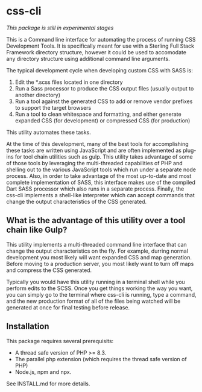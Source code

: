 # css-cli

_This package is still in experimental stages_

This is a Command line interface for automating the process of running CSS Development Tools.  It is specifically meant for use with a Sterling Full Stack Framework directory structure, however it could be used to accomodate any directory structure using additional command line arguments. 

The typical development cycle when developing custom CSS with SASS is:

 1. Edit the *.scss files located in one directory
 2. Run a Sass processor to produce the CSS output files (usually output to another directory)
 3. Run a tool against the generated CSS to add or remove vendor prefixes to support the target browsers
 4. Run a tool to clean whitespace and formatting, and either generate expanded CSS (for development) or compressed CSS (for production)

This utility automates these tasks.

At the time of this development, many of the best tools for accomplishing these tasks are written using JavaScript and are often implemented as plug-ins for tool chain utilities such as gulp.  This utility takes advantage of some of those tools by leveraging the multi-threaded capabilities of PHP and shelling out to the various JavaScript tools which run under a separate node process.  Also, in order to take advantage of the most up-to-date and most complete implementation of SASS, this interface makes use of the compiled Dart SASS processor which also runs in a separate process.  Finally, the css-cli implements a shell-like interpreter which can accept commands that change the output characteristics of the CSS generated.

## What is the advantage of this utility over a tool chain like Gulp?

This utility implements a multi-threaded command line interface that can change the output characteristics on the fly.  For example, durring normal development you most likely will want expanded CSS and map generation.  Before moving to a production server, you most likely want to turn off maps and compress the CSS generated.

Typically you would have this utility running in a terminal shell while you perform edits to the SCSS.  Once you get things working the way you want, you can simply go to the terminal where css-cli is running, type a command, and the new production format of all of the files being watched will be generated at once for final testing before release.   

## Installation

This package requires several prerequisits:

 - A thread safe version of PHP >= 8.3.
 - The parallel php extension (which requires the thread safe version of PHP)
 - Node.js, npm and npx.  

See INSTALL.md for more details.

